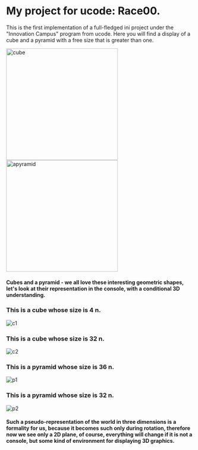 # My project for ucode: Race00.
This is the first implementation of a full-fledged ini project under the "Innovation Campus" program from ucode. Here you will find a display of a cube and a pyramid with a free size that is greater than one.

<img src="https://static8.depositphotos.com/1472772/963/i/600/depositphotos_9632146-stock-photo-white-3d-cube-isolated-over.jpg" alt="cube" align = left width = 300 height = 300> 
<img src="http://atlas-content-cdn.pixelsquid.com/stock-images/pyramid-white-7247mBA-600.jpg" alt="аpyramid" align = center width = 300> 

#### Cubes and a pyramid - we all love these interesting geometric shapes, let's look at their representation in the console, with a conditional 3D understanding.

### This is a cube whose size is 4 n.
![c1](https://user-images.githubusercontent.com/95318722/189953229-bef63ed8-5d95-4bf0-8867-716555c3702f.jpg)
### This is a cube whose size is 32 n.
![c2](https://user-images.githubusercontent.com/95318722/189953394-1b79ed9a-c991-4bf1-82d9-b51a5bf69ae2.jpg)
### This is a pyramid whose size is 36 n.
![p1](https://user-images.githubusercontent.com/95318722/189953402-7dd85a5a-9653-4ad5-86a0-6fdab4788e95.jpg)
### This is a pyramid whose size is 32 n.
![p2](https://user-images.githubusercontent.com/95318722/189953407-da25ece2-cc3e-46a2-a88a-3bbce5dea288.jpg)
#### Such a pseudo-representation of the world in three dimensions is a formality for us, because it becomes such only during rotation, therefore now we see only a 2D plane, of course, everything will change if it is not a console, but some kind of environment for displaying 3D graphics.
